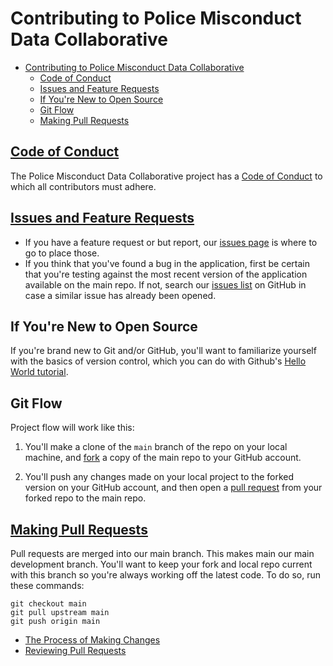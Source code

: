 # Contributing to Police Misconduct Data Collaborative

- [Contributing to Police Misconduct Data Collaborative](#contributing-to-police-misconduct-data-collaborative)
  - [Code of Conduct](#code-of-conduct)
  - [Issues and Feature Requests](#issues-and-feature-requests)
  - [If You're New to Open Source](#if-youre-new-to-open-source)
  - [Git Flow](#git-flow)
  - [Making Pull Requests](#making-pull-requests)

## [Code of Conduct](https://github.com/codeforboston/codeforboston.org/blob/master/code-of-conduct.md)

The Police Misconduct Data Collaborative project has a [Code of Conduct](https://github.com/codeforboston/codeforboston.org/blob/master/code-of-conduct.md)
to which all contributors must adhere.

## [Issues and Feature Requests](https://github.com/codeforboston/police-data-trust/issues)

- If you have a feature request or but report, our [issues page](https://github.com/codeforboston/police-data-trust/issues) is where to go to place those.
- If you think that you've found a bug in the application, first be certain that you're testing against the most recent version of the application available on the main repo. If not, search our [issues list](https://github.com/codeforboston/police-data-trust/issues) on GitHub in case a similar issue has already been opened.

## If You're New to Open Source

If you're brand new to Git and/or GitHub, you'll want to familiarize yourself with the basics of version control, which you can do with Github's [Hello World tutorial](https://guides.github.com/activities/hello-world/).

## Git Flow

Project flow will work like this:

1. You'll make a clone of the `main` branch of the repo on your local machine, and [fork](https://docs.github.com/en/github/getting-started-with-github/fork-a-repo) a copy of the main repo to your GitHub account. 

2. You'll push any changes made on your local project to the forked version on your GitHub account, and then open a [pull request](https://docs.github.com/en/github/collaborating-with-issues-and-pull-requests/about-pull-requests) from your forked repo to the main repo.

## [Making Pull Requests]()

Pull requests are merged into our main branch. This makes main our main development branch. You'll want to keep your fork and local repo current with this branch so you're always working off the latest code. To do so, run these commands:

```
git checkout main
git pull upstream main
git push origin main
```



* [The Process of Making Changes]()
* [Reviewing Pull Requests]()
